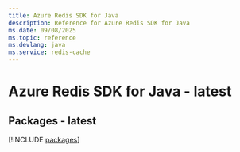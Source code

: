 ```yaml
---
title: Azure Redis SDK for Java
description: Reference for Azure Redis SDK for Java
ms.date: 09/08/2025
ms.topic: reference
ms.devlang: java
ms.service: redis-cache
---
```

# Azure Redis SDK for Java - latest
## Packages - latest
[!INCLUDE [packages](redis-index.md)]